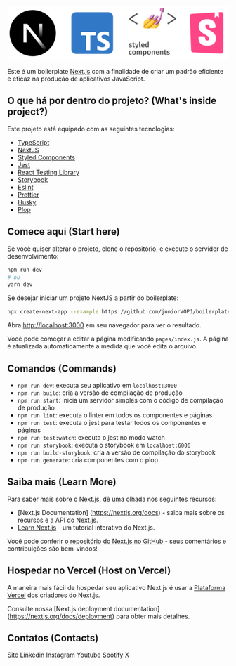 ![NextJS + TypeScript + Storybook + Styled Components](https://github.com/juniorVOPJ/boilerplate-styled-components/blob/main/public/images/tech_logos.png)

Este é um boilerplate [Next.js](https://nextjs.org/) com a finalidade de criar um padrão eficiente e eficaz na produção de aplicativos JavaScript.

## O que há por dentro do projeto? (What's inside project?)

Este projeto está equipado com as seguintes tecnologias:

-   [TypeScript](https://www.typescriptlang.org/)
-   [NextJS](https://nextjs.org/)
-   [Styled Components](https://styled-components.com/)
-   [Jest](https://jestjs.io/)
-   [React Testing Library](https://testing-library.com/docs/react-testing-library/intro)
-   [Storybook](https://storybook.js.org/)
-   [Eslint](https://eslint.org/)
-   [Prettier](https://prettier.io/)
-   [Husky](https://github.com/typicode/husky)
-   [Plop](https://plopjs.com/)

## Comece aqui (Start here)

Se você quiser alterar o projeto, clone o repositório, e execute o servidor de desenvolvimento:

```bash
npm run dev
# ou
yarn dev
```

Se desejar iniciar um projeto NextJS a partir do boilerplate:

```bash
npx create-next-app --example https://github.com/juniorVOPJ/boilerplate-styled-components
```

Abra [http://localhost:3000](http://localhost:3000) em seu navegador para ver o resultado.

Você pode começar a editar a página modificando `pages/index.js`. A página é atualizada automaticamente a medida que você edita o arquivo.

## Comandos (Commands)

-   `npm run dev`: executa seu aplicativo em `localhost:3000`
-   `npm run build`: cria a versão de compilação de produção
-   `npm run start`: inicia um servidor simples com o código de compilação de produção
-   `npm run lint`: executa o linter em todos os componentes e páginas
-   `npm run test`: executa o jest para testar todos os componentes e páginas
-   `npm run test:watch`: executa o jest no modo watch
-   `npm run storybook`: executa o storybook em `localhost:6006`
-   `npm run build-storybook`: cria a versão de compilação do storybook
-   `npm run generate`: cria componentes com o plop

## Saiba mais (Learn More)

Para saber mais sobre o Next.js, dê uma olhada nos seguintes recursos:

-   [Next.js Documentation] (https://nextjs.org/docs) - saiba mais sobre os recursos e a API do Next.js.
-   [Learn Next.js](https://nextjs.org/learn) - um tutorial interativo do Next.js.

Você pode conferir [o repositório do Next.js no GitHub](https://github.com/vercel/next.js/) - seus comentários e contribuições são bem-vindos!

## Hospedar no Vercel (Host on Vercel)

A maneira mais fácil de hospedar seu aplicativo Next.js é usar a [Plataforma Vercel](https://vercel.com/import?utm_medium=default-template&filter=next.js&utm_source=create-next-app&utm_campaign=create-next-app-readme) dos criadores do Next.js.

Consulte nossa [Next.js deployment documentation] (https://nextjs.org/docs/deployment) para obter mais detalhes.

## Contatos (Contacts)

[Site](https://vilmojr.com)
[Linkedin](https://www.linkedin.com/in/juniorvopj/)
[Instagram](https://www.instagram.com/junior.vopj)
[Youtube](https://www.youtube.com/@juniorvopj)
[Spotify](https://open.spotify.com/intl-pt/artist/473rn7GqFrubHex9n7uCjz)
[X](https://twitter.com/juniorvopj)
